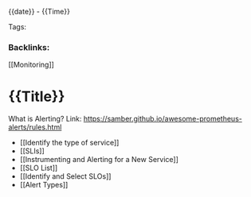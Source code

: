 
{{date}} - {{Time}}

Tags:
### Backlinks:
[[Monitoring]]

# {{Title}}



What is Alerting?
Link:
https://samber.github.io/awesome-prometheus-alerts/rules.html

- [[Identify the type of service]]
-  [[SLIs]]
- [[Instrumenting and Alerting for a New Service]]
- [[SLO List]]
- [[Identify and Select SLOs]]
-  [[Alert Types]]